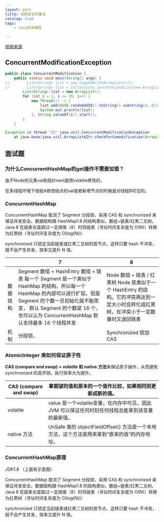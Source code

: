 ```yaml
---
layout: post
title: 线程安全的集合
catalog: true
tags:
    - Java并发编程

---
```


[视频来源](https://www.bilibili.com/video/BV1Kw411Z7dF)

## ConcurrentModificationException

```java
public class ConcurrentModification {
    public static void main(String[] args) {
//        List<String> list = new CopyOnWriteArrayList<>();
//        List<String> list = Collections.synchronizedList(new ArrayList<>());
        List<String> list = new ArrayList();
        for (int i = 1; i <= 30; i++) {
            new Thread(() -> {
                list.add(UUID.randomUUID().toString().substring(0, 8));
                System.out.println(list);
            }, String.valueOf(i)).start();
        }
    }
```

```java
Exception in thread "22" java.util.ConcurrentModificationException
	at java.base/java.util.ArrayList$Itr.checkForComodification(ArrayList.java:1042)
```



## 面试题

### **为什么ConcurrentHashMap的get操作不需要加锁？**

由于Node的元素val和指针next是用volatile修饰的，

在多线程环境下线程A修改结点的val或者新增节点的时候是对线程B可见的。

### **ConcurrentHashMap**

ConcurrentHashMap 取消了 Segment 分段锁，采用 CAS 和 synchronized 来保证并发安全。数据结构跟 HashMap1.8 的结构类似，数组+链表/红黑二叉树。Java 8 在链表长度超过一定阈值（8）时将链表（寻址时间复杂度为 O(N)）转换为红黑树（寻址时间复杂度为 O(log(N))）

synchronized 只锁定当前链表或红黑二叉树的首节点，这样只要 hash 不冲突，就不会产生并发，效率又提升 N 倍。

|          | 7                                                            | 8                                                            |
| -------- | ------------------------------------------------------------ | ------------------------------------------------------------ |
| 数据结构 | Segment 数组 +   HashEntry 数组 + 链表    每一个 Segment 是一个类似于 HashMap 的结构，所以每一个 HashMap 的内部可以进行扩容。但是 Segment 的个数一旦初始化就不能改变，  默认  Segment 的个数是 16 个，也可以认为  ConcurrentHashMap 默认支持最多 16 个线程并发 | Node 数组 + 链表 / 红黑树     Node 是类似于一个  HashEntry 的结构。它的冲突再达到一定大小时会转化成红黑树，在冲突小于一定数量时又退回链表 |
| 机制     | 分段锁，                                                     | Synchronized 锁加   CAS                                      |

### **AtomicInteger 类如何保证原子性**

**CAS (compare and swap) + volatile 和 native 方法**来保证原子操作，从而避免 synchronized 的高开销，执行效率大为提升。

| CAS   (compare and swap) | 拿期望的值和原本的一个值作比较，如果相同则更新成新的值。     |
| ------------------------ | ------------------------------------------------------------ |
| volatile                 | value 是一个volatile变量，在内存中可见，因此 JVM 可以保证任何时刻任何线程总能拿到该变量的最新值。 |
| native   方法            | UnSafe   类的 objectFieldOffset() 方法是一个本地方法，这个方法是用来拿到“原来的值”的内存地址。 |

### ConcurrentHashMap原理

JDK1.8 （上面有示意图）

ConcurrentHashMap 取消了 Segment 分段锁，采用 CAS 和 synchronized 来保证并发安全。数据结构跟 HashMap1.8 的结构类似，数组+链表/红黑二叉树。Java 8 在链表长度超过一定阈值（8）时将链表（寻址时间复杂度为 O(N)）转换为红黑树（寻址时间复杂度为 O(log(N))）

synchronized 只锁定当前链表或红黑二叉树的首节点，这样只要 hash 不冲突，就不会产生并发，效率又提升 N 倍。
